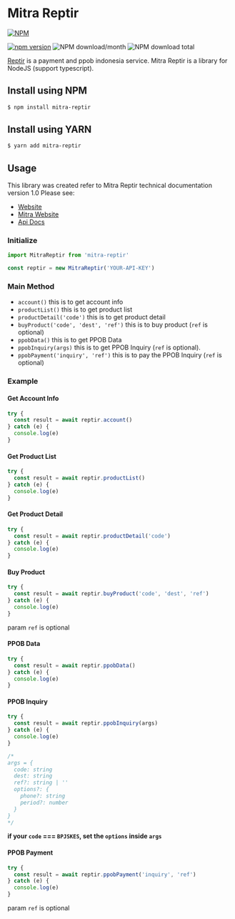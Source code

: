 # Mitra Reptir
[![NPM](https://nodei.co/npm/mitra-reptir.png?downloads=true&downloadRank=true&stars=true)](https://nodei.co/npm/mitra-reptir/)  

[![npm version](https://img.shields.io/npm/v/mitra-reptir.svg?style=flat-square)](https://www.npmjs.org/package/mitra-reptir)
![NPM download/month](https://img.shields.io/npm/dm/mitra-reptir.svg)
![NPM download total](https://img.shields.io/npm/dt/mitra-reptir.svg)

[Reptir](https://reptir.com/) is a payment and ppob indonesia service.
Mitra Reptir is a library for NodeJS (support typescript). 

## Install using NPM
```bash
$ npm install mitra-reptir
```

## Install using YARN
```bash
$ yarn add mitra-reptir
```

## Usage
This library was created refer to Mitra Reptir technical documentation version 1.0
Please see:
- [Website](https://reptir.com/)
- [Mitra Website](https://mitra.reptir.com/)
- [Api Docs](https://reptir.docs.apiary.io/)

### Initialize
```javascript
import MitraReptir from 'mitra-reptir'

const reptir = new MitraReptir('YOUR-API-KEY')
```

### Main Method
- `account()` this is to get account info
- `productList()` this is to get product list
- `productDetail('code')` this is to get product detail
- `buyProduct('code', 'dest', 'ref')` this is to buy product (`ref` is optional)
- `ppobData()` this is to get PPOB Data
- `ppobInquiry(args)` this is to get PPOB Inquiry (`ref` is optional).
- `ppobPayment('inquiry', 'ref')` this is to pay the PPOB Inquiry (`ref` is optional)

### Example
#### Get Account Info
```javascript
try {
  const result = await reptir.account()
} catch (e) {
  console.log(e)
}
```

#### Get Product List
```javascript
try {
  const result = await reptir.productList()
} catch (e) {
  console.log(e)
}
```

#### Get Product Detail
```javascript
try {
  const result = await reptir.productDetail('code')
} catch (e) {
  console.log(e)
}
```

#### Buy Product
```javascript
try {
  const result = await reptir.buyProduct('code', 'dest', 'ref')
} catch (e) {
  console.log(e)
}
```
param `ref` is optional

#### PPOB Data
```javascript
try {
  const result = await reptir.ppobData()
} catch (e) {
  console.log(e)
}
```

#### PPOB Inquiry
```javascript
try {
  const result = await reptir.ppobInquiry(args)
} catch (e) {
  console.log(e)
}

/*
args = {
  code: string
  dest: string
  ref?: string | ''
  options?: {
    phone?: string
    period?: number
  }
}
*/
```
**if your `code` === `BPJSKES`, set the `options` inside `args`**

#### PPOB Payment
```javascript
try {
  const result = await reptir.ppobPayment('inquiry', 'ref')
} catch (e) {
  console.log(e)
}
```
param `ref` is optional